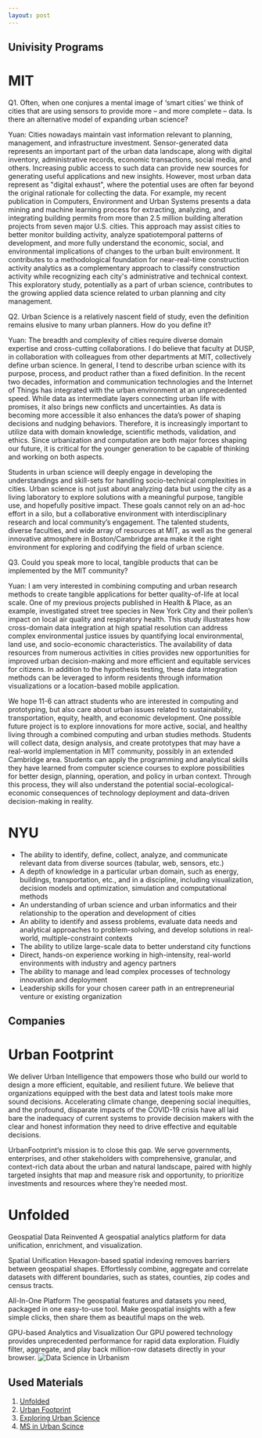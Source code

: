 ```yaml
---
layout: post
---
```

<h2>Univisity Programs</h2>
<h1>MIT</h1>

Q1. Often, when one conjures a mental image of ‘smart cities’ we think of cities that are using sensors to provide more – and more complete – data. Is there an alternative model of expanding urban science?

Yuan: Cities nowadays maintain vast information relevant to planning, management, and infrastructure investment. Sensor-generated data represents an important part of the urban data landscape, along with digital inventory, administrative records, economic transactions, social media, and others. Increasing public access to such data can provide new sources for generating useful applications and new insights. However, most urban data represent as "digital exhaust", where the potential uses are often far beyond the original rationale for collecting the data. For example, my recent publication in Computers, Environment and Urban Systems presents a data mining and machine learning process for extracting, analyzing, and integrating building permits from more than 2.5 million building alteration projects from seven major U.S. cities. This approach may assist cities to better monitor building activity, analyze spatiotemporal patterns of development, and more fully understand the economic, social, and environmental implications of changes to the urban built environment. It contributes to a methodological foundation for near-real-time construction activity analytics as a complementary approach to classify construction activity while recognizing each city's administrative and technical context. This exploratory study, potentially as a part of urban science, contributes to the growing applied data science related to urban planning and city management.

Q2. Urban Science is a relatively nascent field of study, even the definition remains elusive to many urban planners. How do you define it?

Yuan: The breadth and complexity of cities require diverse domain expertise and cross-cutting collaborations. I do believe that faculty at DUSP, in collaboration with colleagues from other departments at MIT, collectively define urban science. In general, I tend to describe urban science with its purpose, process, and product rather than a fixed definition. In the recent two decades, information and communication technologies and the Internet of Things has integrated with the urban environment at an unprecedented speed. While data as intermediate layers connecting urban life with promises, it also brings new conflicts and uncertainties. As data is becoming more accessible it also enhances the data’s power of shaping decisions and nudging behaviors. Therefore, it is increasingly important to utilize data with domain knowledge, scientific methods, validation, and ethics. Since urbanization and computation are both major forces shaping our future, it is critical for the younger generation to be capable of thinking and working on both aspects.

Students in urban science will deeply engage in developing the understandings and skill-sets for handling socio-technical complexities in cities. Urban science is not just about analyzing data but using the city as a living laboratory to explore solutions with a meaningful purpose, tangible use, and hopefully positive impact. These goals cannot rely on an ad-hoc effort in a silo, but a collaborative environment with interdisciplinary research and local community’s engagement. The talented students, diverse faculties, and wide array of resources at MIT, as well as the general innovative atmosphere in Boston/Cambridge area make it the right environment for exploring and codifying the field of urban science.

Q3. Could you speak more to local, tangible products that can be implemented by the MIT community?

Yuan: I am very interested in combining computing and urban research methods to create tangible applications for better quality-of-life at local scale. One of my previous projects published in Health & Place, as an example, investigated street tree species in New York City and their pollen’s impact on local air quality and respiratory health. This study illustrates how cross-domain data integration at high spatial resolution can address complex environmental justice issues by quantifying local environmental, land use, and socio-economic characteristics. The availability of data resources from numerous activities in cities provides new opportunities for improved urban decision-making and more efficient and equitable services for citizens. In addition to the hypothesis testing, these data integration methods can be leveraged to inform residents through information visualizations or a location-based mobile application.

We hope 11-6 can attract students who are interested in computing and prototyping, but also care about urban issues related to sustainability, transportation, equity, health, and economic development. One possible future project is to explore innovations for more active, social, and healthy living through a combined computing and urban studies methods. Students will collect data, design analysis, and create prototypes that may have a real-world implementation in MIT community, possibly in an extended Cambridge area. Students can apply the programming and analytical skills they have learned from computer science courses to explore possibilities for better design, planning, operation, and policy in urban context. Through this process, they will also understand the potential social-ecological-economic consequences of technology deployment and data-driven decision-making in reality.

<h1>NYU</h1>

<ul>
<li>The ability to identify, define, collect, analyze, and communicate relevant data from diverse sources (tabular, web, sensors, etc.)</li>
<li>A depth of knowledge in a particular urban domain, such as energy, buildings, transportation, etc., and in a discipline, including visualization, decision models and optimization, simulation and computational methods</li>
<li>An understanding of urban science and urban informatics and their relationship to the operation and development of cities</li></li>
<li>An ability to identify and assess problems, evaluate data needs and analytical approaches to problem-solving, and develop solutions in real-world, multiple-constraint contexts</li>
<li>The ability to utilize large-scale data to better understand city functions</li>
<li>Direct, hands-on experience working in high-intensity, real-world environments with industry and agency partners</li>
<li>The ability to manage and lead complex processes of technology innovation and deployment</li>
<li>Leadership skills for your chosen career path in an entrepreneurial venture or existing organization</li>
</ul>

<h2>Companies</h2>
<h1>Urban Footprint</h1>
  
We deliver Urban Intelligence that empowers those who build our world to design a more efficient, equitable, and resilient future.
We believe that organizations equipped with the best data and latest tools make more sound decisions. Accelerating climate change, deepening social inequities, and the profound, disparate impacts of the COVID-19 crisis have all laid bare the inadequacy of current systems to provide decision makers with the clear and honest information they need to drive effective and equitable decisions.

UrbanFootprint’s mission is to close this gap. We serve governments, enterprises, and other stakeholders with comprehensive, granular, and context-rich data about the urban and natural landscape, paired with highly targeted insights that map and measure risk and opportunity, to prioritize investments and resources where they’re needed most.

<h1>Unfolded</h1>
  
Geospatial Data Reinvented
A geospatial analytics platform for data unification, enrichment, and visualization.
  
Spatial Unification
Hexagon-based spatial indexing removes barriers between geospatial shapes. Effortlessly combine, aggregate and correlate datasets with different boundaries, such as states, counties, zip codes and census tracts.
  
All-In-One Platform
The geospatial features and datasets you need, packaged in one easy-to-use tool. Make geospatial insights with a few simple clicks, then share them as beautiful maps on the web.

GPU-based Analytics and Visualization
Our GPU powered technology provides unprecedented performance for rapid data exploration. Fluidly filter, aggregate, and play back million-row datasets directly in your browser.
<img src="https://raw.githubusercontent.com/evergreencircle/research/master/man.png" alt="Data Science in Urbanism">


<h2>Used Materials</h2>
<ol>
  <li><a  href="https://www.unfolded.ai/">Unfolded
</a></li>
<li><a href="https://urbanfootprint.com/">Urban Footprint</a></li>
<li><a href="https://dusp.mit.edu/news/exploring-urban-science">Exploring Urban Science</a></li>
<li><a href="https://cusp.nyu.edu/">MS in Urban Scince</a></li>  
</ol>
